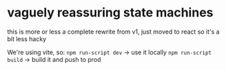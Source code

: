 # vaguely reassuring state machines

this is more or less a complete rewrite from v1, just moved to react so it's a bit less hacky

We're using vite, so:
`npm run-script dev` -> use it locally
`npm run-script build` -> build it and push to prod
